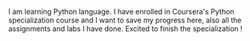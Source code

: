 I am learning Python language. I have enrolled in Coursera's Python specialization course and I want to save my progress here, also all the assignments and labs I have done. Excited to finish the specialization !

